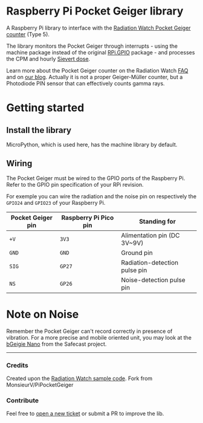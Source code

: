 # Raspberry Pi Pocket Geiger library

A Raspberry Pi library to interface with the [Radiation Watch Pocket Geiger counter](http://www.radiation-watch.co.uk/) (Type 5).

The library monitors the Pocket Geiger through interrupts - using the machine package instead of the original [RPi.GPIO](https://pypi.python.org/pypi/RPi.GPIO) package - and processes the CPM and hourly [Sievert dose](https://en.wikipedia.org/wiki/Sievert).

Learn more about the Pocket Geiger counter on the Radiation Watch [FAQ](http://www.radiation-watch.co.uk/faqs) and on [our blog](https://blog.ytotech.com/2016/03/04/radiation-watch-raspberry/). Actually it is not a proper Geiger-Müller counter, but a Photodiode PIN sensor that can effectively counts gamma rays.

# Getting started

## Install the library

MicroPython, which is used here, has the machine library by default.

## Wiring

The Pocket Geiger must be wired to the GPIO ports of the Raspberry Pi. Refer to the GPIO pin specification of your RPi revision.

For exemple you can wire the radiation and the noise pin on respectively the `GPIO24` and `GPIO23` of your Raspberry Pi.

| Pocket Geiger pin | Raspberry Pi Pico pin | Standing for |
| ----------------- | --------------------- | ------------ |
| `+V` | `3V3` | Alimentation pin (DC 3V~9V) |
| `GND` | `GND` | Ground pin |
| `SIG` | `GP27` | Radiation-detection pulse pin |
| `NS` | `GP26` | Noise-detection pulse pin |


# Note on Noise

Remember the Pocket Geiger can't record correctly in presence of vibration. For a more precise and mobile oriented unit, you may look at the [bGeigie Nano](http://blog.safecast.org/bgeigie-nano/) from the Safecast project.

-----------------------

### Credits

Created upon the [Radiation Watch sample code](http://radiation-watch.sakuraweb.com/share/ARDUINO.zip).
Fork from  MonsieurV/PiPocketGeiger 

### Contribute

Feel free to [open a new ticket](https://github.com/JannePernu/PicoPocketGeiger/issues/new) or submit a PR to improve the lib.
